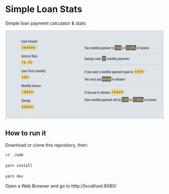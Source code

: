 
# Simple Loan Stats

Simple loan payment calculator & stats

<img src="https://github.com/alexadam/simple-loan-stats/blob/main/imgs/s1.png?raw=true" width="800">

## How to run it

Download or clone this repository, then:

```sh
cd ./web

yarn install

yarn dev
```

Open a Web Browser and go to http://localhost:8080/
